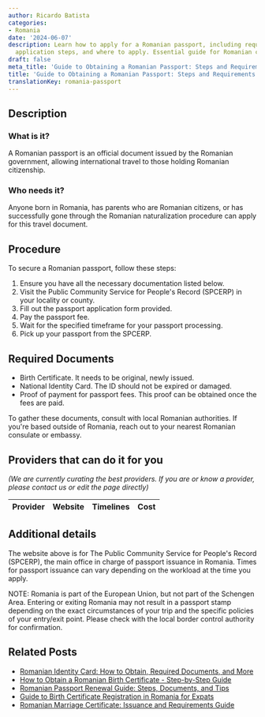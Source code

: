 ```yaml
---
author: Ricardo Batista
categories:
- Romania
date: '2024-06-07'
description: Learn how to apply for a Romanian passport, including required documents,
  application steps, and where to apply. Essential guide for Romanian citizens.
draft: false
meta_title: 'Guide to Obtaining a Romanian Passport: Steps and Requirements'
title: 'Guide to Obtaining a Romanian Passport: Steps and Requirements'
translationKey: romania-passport
---
```


## Description
### What is it?
A Romanian passport is an official document issued by the Romanian government, allowing international travel to those holding Romanian citizenship.

### Who needs it?
Anyone born in Romania, has parents who are Romanian citizens, or has successfully gone through the Romanian naturalization procedure can apply for this travel document. 

## Procedure
To secure a Romanian passport, follow these steps:

1. Ensure you have all the necessary documentation listed below.
2. Visit the Public Community Service for People's Record (SPCERP) in your locality or county.
3. Fill out the passport application form provided.
4. Pay the passport fee.
5. Wait for the specified timeframe for your passport processing.
6. Pick up your passport from the SPCERP.

## Required Documents
- Birth Certificate. It needs to be original, newly issued.
- National Identity Card. The ID should not be expired or damaged.
- Proof of payment for passport fees. This proof can be obtained once the fees are paid.

To gather these documents, consult with local Romanian authorities. If you're based outside of Romania, reach out to your nearest Romanian consulate or embassy.

## Providers that can do it for you

_(We are currently curating the best providers. If you are or know a provider, please contact us or edit the page directly)_

| Provider        |     Website     |     Timelines    |       Cost      |
| :-------------: | :-------------: |  :-------------: | :-------------: |

## Additional details
The website above is for The Public Community Service for People's Record (SPCERP), the main office in charge of passport issuance in Romania. Times for passport issuance can vary depending on the workload at the time you apply.

NOTE: Romania is part of the European Union, but not part of the Schengen Area. Entering or exiting Romania may not result in a passport stamp depending on the exact circumstances of your trip and the specific policies of your entry/exit point. Please check with the local border control authority for confirmation.


## Related Posts

- [Romanian Identity Card: How to Obtain, Required Documents, and More](https://tramitit.com/guides/romania/identity_card/)
- [How to Obtain a Romanian Birth Certificate - Step-by-Step Guide](https://tramitit.com/guides/romania/birth_certificate/)
- [Romanian Passport Renewal Guide: Steps, Documents, and Tips](https://tramitit.com/guides/romania/passport_renewal/)
- [Guide to Birth Certificate Registration in Romania for Expats](https://tramitit.com/guides/romania/birth_certificate_registration_for_expats/)
- [Romanian Marriage Certificate: Issuance and Requirements Guide](https://tramitit.com/guides/romania/marriage_certificate/)